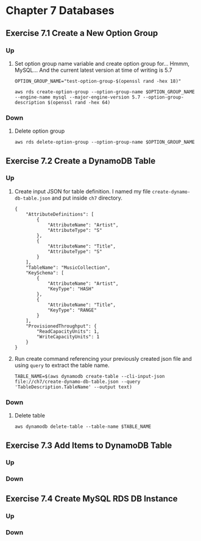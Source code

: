 # Chapter 7 Databases

## Exercise 7.1 Create a New Option Group
### Up
1. Set option group name variable and create option group for... Hmmm, MySQL... And the current latest version at time of writing is 5.7
    ```
    OPTION_GROUP_NAME="test-option-group-$(openssl rand -hex 18)"

    aws rds create-option-group --option-group-name $OPTION_GROUP_NAME --engine-name mysql --major-engine-version 5.7 --option-group-description $(openssl rand -hex 64)
    ```

### Down
1. Delete option group
    ```
    aws rds delete-option-group --option-group-name $OPTION_GROUP_NAME
    ```

## Exercise 7.2 Create a DynamoDB Table
### Up
1. Create input JSON for table definition. I named my file `create-dynamo-db-table.json` and put inside `ch7` directory.
    ```
    {
        "AttributeDefinitions": [
            {
                "AttributeName": "Artist",
                "AttributeType": "S"
            },
            {
                "AttributeName": "Title",
                "AttributeType": "S"
            }
        ],
        "TableName": "MusicCollection",
        "KeySchema": [
            {
                "AttributeName": "Artist",
                "KeyType": "HASH"
            },
            {
                "AttributeName": "Title",
                "KeyType": "RANGE"
            }
        ],
        "ProvisionedThroughput": {
            "ReadCapacityUnits": 1,
            "WriteCapacityUnits": 1
        }
    }
    ```
1. Run create command referencing your previously created json file and using `query` to extract the table name.
    ```
    TABLE_NAME=$(aws dynamodb create-table --cli-input-json file://ch7/create-dynamo-db-table.json --query 'TableDescription.TableName' --output text)
    ```
### Down
1. Delete table
    ```
    aws dynamodb delete-table --table-name $TABLE_NAME
    ```

## Exercise 7.3 Add Items to DynamoDB Table
### Up
### Down

## Exercise 7.4 Create MySQL RDS DB Instance
### Up
### Down

